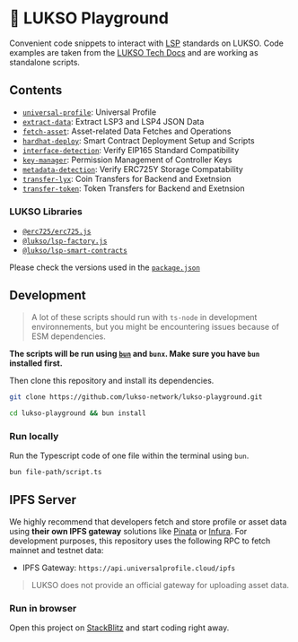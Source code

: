 # 🤹 LUKSO Playground

Convenient code snippets to interact with [LSP](https://docs.lukso.tech/standards/standards-roadmap) standards on LUKSO. Code examples are taken from the [LUKSO Tech Docs](https://docs.lukso.tech/) and are working as standalone scripts.

## Contents

- [`universal-profile`](./universal-profile): Universal Profile
- [`extract-data`](./extract-data): Extract LSP3 and LSP4 JSON Data
- [`fetch-asset`](./fetch-asset): Asset-related Data Fetches and Operations
- [`hardhat-deploy`](./hardhat-deploy): Smart Contract Deployment Setup and Scripts
- [`interface-detection`](./interface-detection): Verify EIP165 Standard Compatibility
- [`key-manager`](./key-manager): Permission Management of Controller Keys
- [`metadata-detection`](./metadata-detection): Verify ERC725Y Storage Compatability
- [`transfer-lyx`](./transfer-lyx): Coin Transfers for Backend and Exetnsion
- [`transfer-token`](./transfer-token/): Token Transfers for Backend and Exetnsion

### LUKSO Libraries

- [`@erc725/erc725.js`](https://docs.lukso.tech/tools/erc725js/getting-started)
- [`@lukso/lsp-factory.js`](https://docs.lukso.tech/tools/lsp-factoryjs/getting-started)
- [`@lukso/lsp-smart-contracts`](https://docs.lukso.tech/tools/lsp-smart-contracts/getting-started)

Please check the versions used in the [`package.json`](./package.json)

## Development

> A lot of these scripts should run with `ts-node` in development environnements, but you might be encountering issues because of ESM dependencies.

**The scripts will be run using [`bun`](https://bun.sh/docs/installation) and `bunx`. Make sure you have `bun` installed first.**

Then clone this repository and install its dependencies.

```bash
git clone https://github.com/lukso-network/lukso-playground.git

cd lukso-playground && bun install
```

### Run locally

Run the Typescript code of one file within the terminal using `bun`.

```bash
bun file-path/script.ts
```

## IPFS Server

We highly recommend that developers fetch and store profile or asset data using **their own IPFS gateway** solutions like [Pinata](https://docs.pinata.cloud/docs/welcome-to-pinata) or [Infura](https://docs.infura.io/networks/ipfs). For development purposes, this repository uses the following RPC to fetch mainnet and testnet data:

- IPFS Gateway: `https://api.universalprofile.cloud/ipfs`

> LUKSO does not provide an official gateway for uploading asset data.

### Run in browser

Open this project on [StackBlitz](https://stackblitz.com/github/lukso-network/lukso-playground) and start coding right away.
